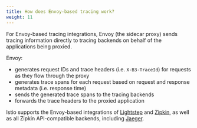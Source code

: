 ```yaml
---
title: How does Envoy-based tracing work?
weight: 11
---
```


For Envoy-based tracing integrations, Envoy (the sidecar proxy) sends tracing information directly to tracing backends on behalf of the applications being proxied.

Envoy:

- generates request IDs and trace headers (i.e. `X-B3-TraceId`) for requests as they flow through the proxy
- generates trace spans for each request based on request and response metadata (i.e. response time)
- sends the generated trace spans to the tracing backends
- forwards the trace headers to the proxied application

Istio supports the Envoy-based integrations of [Lightstep](/ko/docs/tasks/observability/distributed-tracing/lightstep/) and [Zipkin](/ko/docs/tasks/observability/distributed-tracing/zipkin/), as well as all Zipkin API-compatible backends, including [Jaeger](/ko/docs/tasks/observability/distributed-tracing/jaeger/).
